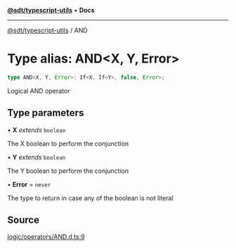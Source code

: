 [**@sdt/typescript-utils**](../README.md) • **Docs**

***

[@sdt/typescript-utils](../globals.md) / AND

# Type alias: AND\<X, Y, Error\>

```ts
type AND<X, Y, Error>: If<X, If<Y>, false, Error>;
```

Logical AND operator

## Type parameters

• **X** *extends* `boolean`

The X boolean to perform the conjunction

• **Y** *extends* `boolean`

The Y boolean to perform the conjunction

• **Error** = `never`

The type to return in case any of the boolean is not literal

## Source

[logic/operators/AND.d.ts:9](https://github.com/sylvaindethier/typescript-utils/blob/254cb70e64a181b28a83233c8f5f88b54fc4d037/types/logic/operators/AND.d.ts#L9)
